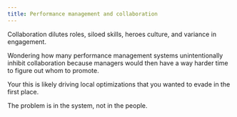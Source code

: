 ```yaml
---
title: Performance management and collaboration
---
```


Collaboration dilutes roles, siloed skills, heroes culture, and variance in engagement.  

Wondering how many performance management systems unintentionally inhibit collaboration because managers would then have a way harder time to figure out whom to promote.  

Your this is likely driving local optimizations that you wanted to evade in the first place.  

The problem is in the system, not in the people.
